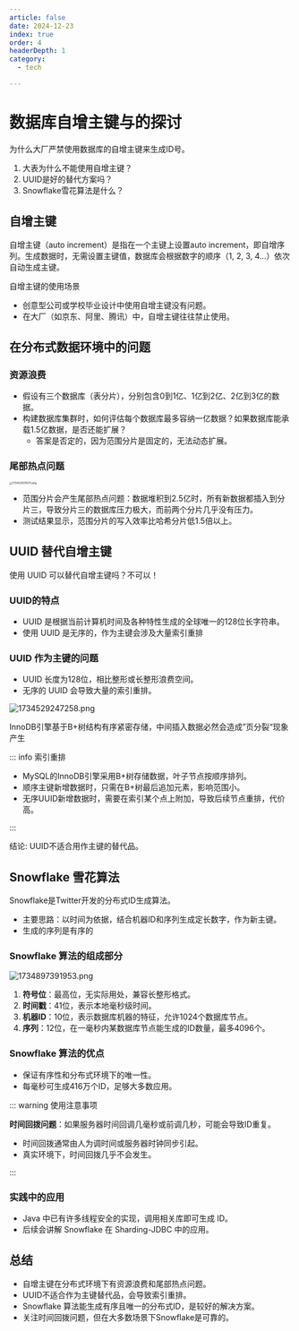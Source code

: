 ```yaml
---
article: false
date: 2024-12-23
index: true
order: 4
headerDepth: 1
category:
  - tech

---
```


# 数据库自增主键与的探讨

为什么大厂严禁使用数据库的自增主键来生成ID号。

1. 大表为什么不能使用自增主键？
2. UUID是好的替代方案吗？
3. Snowflake雪花算法是什么？

## 自增主键

自增主键（auto increment）是指在一个主键上设置auto increment，即自增序列。生成数据时，无需设置主键值，数据库会根据数字的顺序（1, 2, 3, 4...）依次自动生成主键。

自增主键的使用场景

- 创意型公司或学校毕业设计中使用自增主键没有问题。
- 在大厂（如京东、阿里、腾讯）中，自增主键往往禁止使用。

## 在分布式数据环境中的问题

### 资源浪费

- 假设有三个数据库（表分片），分别包含0到1亿、1亿到2亿、2亿到3亿的数据。
- 构建数据库集群时，如何评估每个数据库最多容纳一亿数据？如果数据库能承载1.5亿数据，是否还能扩展？
  - 答案是否定的，因为范围分片是固定的，无法动态扩展。

### 尾部热点问题

<img src="https://pic.hanjiaming.com.cn/2024/12/18/a8e7dc4eed96f.png" alt="1734529078311.png" style="zoom:33%;" />

- 范围分片会产生尾部热点问题：数据堆积到2.5亿时，所有新数据都插入到分片三，导致分片三的数据库压力极大，而前两个分片几乎没有压力。
- 测试结果显示，范围分片的写入效率比哈希分片低1.5倍以上。

## UUID 替代自增主键

使用 UUID 可以替代自增主键吗？不可以！

### UUID的特点

- UUID 是根据当前计算机时间及各种特性生成的全球唯一的128位长字符串。
- 使用 UUID 是无序的，作为主键会涉及大量索引重排

### UUID 作为主键的问题

- UUID 长度为128位，相比整形或长整形浪费空间。
- 无序的 UUID 会导致大量的索引重排。

![1734529247258.png](https://pic.hanjiaming.com.cn/2024/12/18/f7b32f2550e14.png)

InnoDB引擎基于B+树结构有序紧密存储，中间插入数据必然会造成”页分裂“现象产生

::: info 索引重排

- MySQL的InnoDB引擎采用B+树存储数据，叶子节点按顺序排列。
- 顺序主键新增数据时，只需在B+树最后追加元素，影响范围小。
- 无序UUID新增数据时，需要在索引某个点上附加，导致后续节点重排，代价高。

:::

结论: UUID不适合用作主键的替代品。

## Snowflake 雪花算法

Snowflake是Twitter开发的分布式ID生成算法。

- 主要思路：以时间为依据，结合机器ID和序列生成定长数字，作为新主键。
- 生成的序列是有序的

### Snowflake 算法的组成部分

![1734897391953.png](https://pic.hanjiaming.com.cn/2024/12/23/8a68ec18daa58.png)

1. **符号位**：最高位，无实际用处，兼容长整形格式。
2. **时间戳**：41位，表示本地毫秒级时间。
3. **机器ID**：10位，表示数据库机器的特征，允许1024个数据库节点。
4. **序列**：12位，在一毫秒内某数据库节点能生成的ID数量，最多4096个。

### Snowflake 算法的优点

- 保证有序性和分布式环境下的唯一性。
- 每毫秒可生成416万个ID，足够大多数应用。

::: warning 使用注意事项

**时间回拨问题**：如果服务器时间回调几毫秒或前调几秒，可能会导致ID重复。

- 时间回拨通常由人为调时间或服务器时钟同步引起。
- 真实环境下，时间回拨几乎不会发生。

:::

### 实践中的应用

- Java 中已有许多线程安全的实现，调用相关库即可生成 ID。
- 后续会讲解 Snowflake 在 Sharding-JDBC 中的应用。

## 总结

- 自增主键在分布式环境下有资源浪费和尾部热点问题。
- UUID不适合作为主键替代品，会导致索引重排。
- Snowflake 算法能生成有序且唯一的分布式ID，是较好的解决方案。
- 关注时间回拨问题，但在大多数场景下Snowflake是可靠的。









